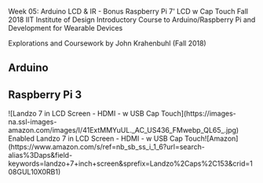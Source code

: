 Week 05: Arduino LCD & IR - Bonus Raspberry Pi 7' LCD w Cap Touch
Fall 2018 IIT Institute of Design Introductory Course to Arduino/Raspberry Pi and Development for Wearable Devices

Explorations and Coursework by John Krahenbuhl (Fall 2018)

<h2>Arduino</h2> 


<h2>Raspberry Pi 3</h2>
![Landzo 7 in LCD Screen - HDMI - w USB Cap Touch](https://images-na.ssl-images-amazon.com/images/I/41ExtMMYuUL._AC_US436_FMwebp_QL65_.jpg)
Enabled Landzo 7 in LCD Screen - HDMI - w USB Cap Touch![Amazon](https://www.amazon.com/s/ref=nb_sb_ss_i_1_6?url=search-alias%3Daps&field-keywords=landzo+7+inch+screen&sprefix=Landzo%2Caps%2C153&crid=108GUL10X0RB1)
